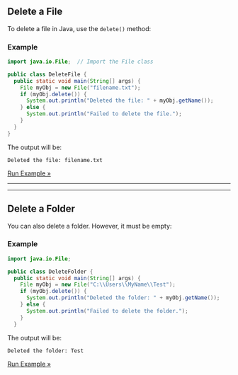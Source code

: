 ## Delete a File

To delete a file in Java, use the `delete()` method:

### Example

```java
import java.io.File;  // Import the File class

public class DeleteFile {
  public static void main(String[] args) { 
    File myObj = new File("filename.txt"); 
    if (myObj.delete()) { 
      System.out.println("Deleted the file: " + myObj.getName());
    } else {
      System.out.println("Failed to delete the file.");
    } 
  } 
}
```

The output will be:

`Deleted the file: filename.txt`

[Run Example »](https://www.w3schools.com/java/showjava.asp?filename=demo_files_delete)

---

---

## Delete a Folder

You can also delete a folder. However, it must be empty:

### Example

```java
import java.io.File; 

public class DeleteFolder {
  public static void main(String[] args) { 
    File myObj = new File("C:\\Users\\MyName\\Test"); 
    if (myObj.delete()) { 
      System.out.println("Deleted the folder: " + myObj.getName());
    } else {
      System.out.println("Failed to delete the folder.");
    } 
  } 
```

The output will be:

`Deleted the folder: Test`

[Run Example »](https://www.w3schools.com/java/showjava.asp?filename=demo_files_delete_folder)
